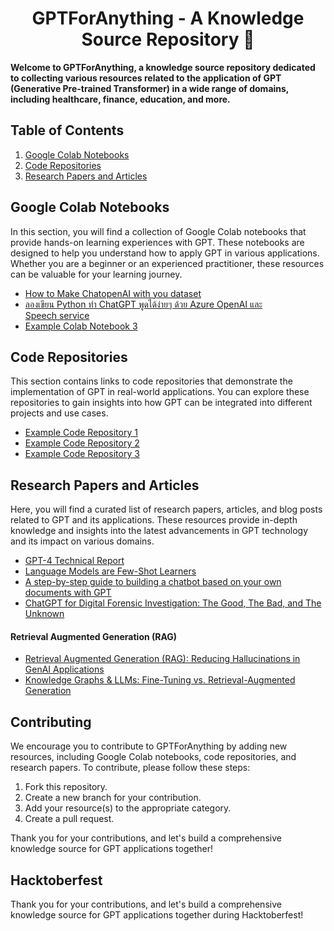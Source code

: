 <h1 align="center">
  GPTForAnything - A Knowledge Source Repository 🧠
</h1>

<strong> 
Welcome to GPTForAnything, a knowledge source repository dedicated to collecting various resources related to the application of GPT (Generative Pre-trained Transformer) in a wide range of domains, including healthcare, finance, education, and more.
</strong>

## Table of Contents

1. [Google Colab Notebooks](#google-colab-notebooks)
2. [Code Repositories](#code-repositories)
3. [Research Papers and Articles](#research-papers-and-articles)

## Google Colab Notebooks

In this section, you will find a collection of Google Colab notebooks that provide hands-on learning experiences with GPT. These notebooks are designed to help you understand how to apply GPT in various applications. Whether you are a beginner or an experienced practitioner, these resources can be valuable for your learning journey.

- [How to Make ChatopenAI with you dataset](https://colab.research.google.com/drive/1juu6gfdgy9j4BoyfMhsz6xSO_-L_FbPP?usp=sharing)
- [ลองเขียน Python ทำ ChatGPT พูดได้ง่ายๆ ด้วย Azure OpenAI และ Speech service](https://colab.research.google.com/drive/1tJXALqW6JR5og93wuRBjpzj3tDrOC_QZ?usp=sharing)
- [Example Colab Notebook 3](#link-to-notebook-3)

## Code Repositories

This section contains links to code repositories that demonstrate the implementation of GPT in real-world applications. You can explore these repositories to gain insights into how GPT can be integrated into different projects and use cases.

- [Example Code Repository 1](#link-to-repo-1)
- [Example Code Repository 2](#link-to-repo-2)
- [Example Code Repository 3](#link-to-repo-3)

## Research Papers and Articles

Here, you will find a curated list of research papers, articles, and blog posts related to GPT and its applications. These resources provide in-depth knowledge and insights into the latest advancements in GPT technology and its impact on various domains.

- [GPT-4 Technical Report](https://browse.arxiv.org/pdf/2303.08774.pdf)
- [Language Models are Few-Shot Learners](https://browse.arxiv.org/pdf/2005.14165.pdf)
- [A step-by-step guide to building a chatbot based on your own documents with GPT](https://bootcamp.uxdesign.cc/a-step-by-step-guide-to-building-a-chatbot-based-on-your-own-documents-with-gpt-2d550534eea5)
- [ChatGPT for Digital Forensic Investigation: The Good, The Bad, and The Unknown](https://browse.arxiv.org/pdf/2307.10195.pdf)
#### Retrieval Augmented Generation (RAG)
- [Retrieval Augmented Generation (RAG): Reducing Hallucinations in GenAI Applications](https://www.pinecone.io/learn/retrieval-augmented-generation/)
- [Knowledge Graphs & LLMs: Fine-Tuning vs. Retrieval-Augmented Generation](https://neo4j.com/developer-blog/fine-tuning-retrieval-augmented-generation/)

## Contributing

We encourage you to contribute to GPTForAnything by adding new resources, including Google Colab notebooks, code repositories, and research papers. To contribute, please follow these steps:

1. Fork this repository.
2. Create a new branch for your contribution.
3. Add your resource(s) to the appropriate category.
4. Create a pull request.

Thank you for your contributions, and let's build a comprehensive knowledge source for GPT applications together!

## Hacktoberfest

Thank you for your contributions, and let's build a comprehensive knowledge source for GPT applications together during Hacktoberfest!
